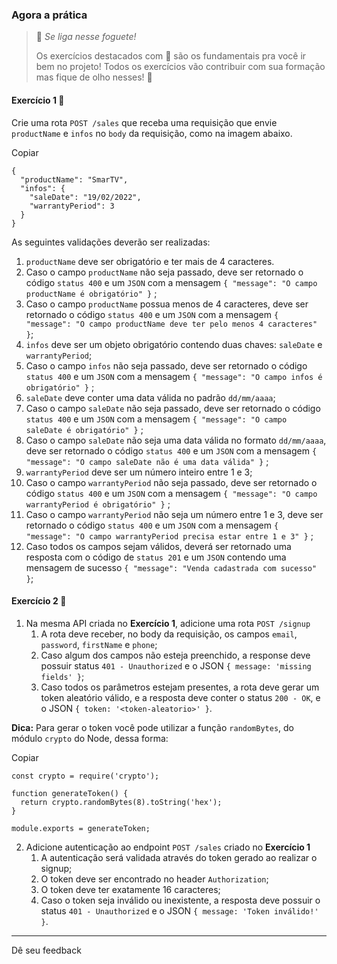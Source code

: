 ### Agora a prática

> 🚀 _Se liga nesse foguete!_
> 
> Os exercícios destacados com 🚀 são os fundamentais pra você ir bem no projeto! Todos os exercícios vão contribuir com sua formação mas fique de olho nesses! 👀

#### Exercício 1 🚀

Crie uma rota `POST /sales` que receba uma requisição que envie `productName` e `infos` no `body` da requisição, como na imagem abaixo.

Copiar

    {
      "productName": "SmarTV",
      "infos": {
        "saleDate": "19/02/2022",
        "warrantyPeriod": 3
      }
    }

As seguintes validações deverão ser realizadas:

1.  `productName` deve ser obrigatório e ter mais de 4 caracteres.
2.  Caso o campo `productName` não seja passado, deve ser retornado o código `status 400` e um `JSON` com a mensagem `{ "message": "O campo productName é obrigatório" }` ;
3.  Caso o campo `productName` possua menos de 4 caracteres, deve ser retornado o código `status 400` e um `JSON` com a mensagem `{ "message": "O campo productName deve ter pelo menos 4 caracteres" }`;
4.  `infos` deve ser um objeto obrigatório contendo duas chaves: `saleDate` e `warrantyPeriod`;
5.  Caso o campo `infos` não seja passado, deve ser retornado o código `status 400` e um `JSON` com a mensagem `{ "message": "O campo infos é obrigatório" }` ;
6.  `saleDate` deve conter uma data válida no padrão `dd/mm/aaaa`;
7.  Caso o campo `saleDate` não seja passado, deve ser retornado o código `status 400` e um `JSON` com a mensagem `{ "message": "O campo saleDate é obrigatório" }` ;
8.  Caso o campo `saleDate` não seja uma data válida no formato `dd/mm/aaaa`, deve ser retornado o código `status 400` e um `JSON` com a mensagem `{ "message": "O campo saleDate não é uma data válida" }` ;
9.  `warrantyPeriod` deve ser um número inteiro entre 1 e 3;
10.  Caso o campo `warrantyPeriod` não seja passado, deve ser retornado o código `status 400` e um `JSON` com a mensagem `{ "message": "O campo warrantyPeriod é obrigatório" }` ;
11.  Caso o campo `warrantyPeriod` não seja um número entre 1 e 3, deve ser retornado o código `status 400` e um `JSON` com a mensagem `{ "message": "O campo warrantyPeriod precisa estar entre 1 e 3" }` ;
12.  Caso todos os campos sejam válidos, deverá ser retornado uma resposta com o código de `status 201` e um `JSON` contendo uma mensagem de sucesso `{ "message": "Venda cadastrada com sucesso" }`;

#### Exercício 2 🚀

1.  Na mesma API criada no **Exercício 1**, adicione uma rota `POST /signup`
    1.  A rota deve receber, no body da requisição, os campos `email`, `password`, `firstName` e `phone`;
    2.  Caso algum dos campos não esteja preenchido, a response deve possuir status `401 - Unauthorized` e o JSON `{ message: 'missing fields' }`;
    3.  Caso todos os parâmetros estejam presentes, a rota deve gerar um token aleatório válido, e a resposta deve conter o status `200 - OK`, e o JSON `{ token: '<token-aleatorio>' }`.

**Dica:** Para gerar o token você pode utilizar a função `randomBytes`, do módulo `crypto` do Node, dessa forma:

Copiar

    const crypto = require('crypto');
    
    function generateToken() {
      return crypto.randomBytes(8).toString('hex');
    }
    
    module.exports = generateToken;

2.  Adicione autenticação ao endpoint `POST /sales` criado no **Exercício 1**
    1.  A autenticação será validada através do token gerado ao realizar o signup;
    2.  O token deve ser encontrado no header `Authorization`;
    3.  O token deve ter exatamente 16 caracteres;
    4.  Caso o token seja inválido ou inexistente, a resposta deve possuir o status `401 - Unauthorized` e o JSON `{ message: 'Token inválido!' }`.

* * *

Dê seu feedback